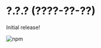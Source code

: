# ?.?.? (????-??-??)

Initial release!

![npm](https://media.giphy.com/media/s2qXK8wAvkHTO/giphy.gif)
